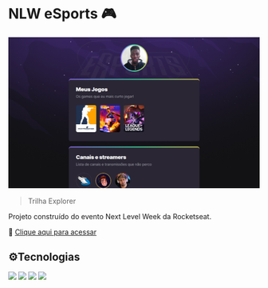 # NLW eSports 🎮 

![preview](./.github/preview.png)

>Trilha Explorer

Projeto construído do evento Next Level Week da Rocketseat.

🔗 [Clique aqui para acessar](https://wmsantz.github.io/nlw-esports-explorer/)

## ⚙️Tecnologias


<div>

<img src = "https://icongr.am/devicon/git-original.svg?size=42&color=currentColor">
<img allign = "center"  src = "https://icongr.am/devicon/github-original.svg?size=42&color=currentColor">
<img src = "https://icongr.am/devicon/html5-original-wordmark.svg?size=42&color=currentColor">
<img src = "https://icongr.am/devicon/css3-original-wordmark.svg?size=42&color=currentColor">

</div>